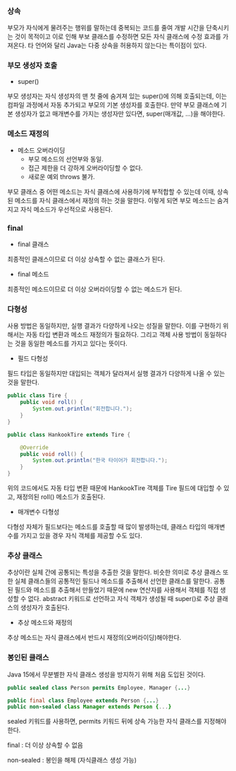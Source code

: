 ### 상속

 부모가 자식에게 물려주는 행위를 말하는데 중복되는 코드를 줄여 개발 시간을 단축시키는 것이 목적이고 이로 인해 부보 클래스를 수정하면 모든 자식 클래스에 수정 효과를 가져온다. 타 언어와 달리 Java는 다중 상속을 허용하지 않는다는 특이점이 있다.

### 부모 생성자 호출

- super()

 부모 생성자는 자식 생성자의 맨 첫 줄에 숨겨져 있는 super()에 의해 호출되는데, 이는 컴파일 과정에서 자동 추가되고 부모의 기본 생성자를 호출한다. 만약 부모 클래스에 기본 생성자가 없고 매개변수를 가지는 생성자만 있다면, super(매개값, …)을 해야한다.

### 메소드 재정의

- 메소드 오버라이딩
    - 부모 메소드의 선언부와 동일.
    - 접근 제한을 더 강하게 오버라이딩할 수 없다.
    - 새로운 예외 throws 불가.

 부모 클래스 중 어떤 메소드는 자식 클래스에 사용하기에 부적합할 수 있는데 이때, 상속된 메소드를 자식 클래스에서 재정의 하는 것을 말한다. 이렇게 되면 부모 메소드는 숨겨지고 자식 메소드가 우선적으로 사용된다.

### final

- final 클래스

 최종적인 클래스이므로 더 이상 상속할 수 없는 클래스가 된다.

- final 메소드

 최종적인 메소드이므로 더 이상 오버라이딩할 수 없는 메소드가 된다.

### 다형성

 사용 방법은 동일하지만, 실행 결과가 다양하게 나오는 성질을 말한다. 이를 구현하기 위해서는 자동 타입 변환과 메소드 재정의가 필요하다. 그리고 객체 사용 방법이 동일하다는 것을 동일한 메소드를 가지고 있다는 뜻이다.

- 필드 다형성

 필드 타입은 동일하지만 대입되는 객체가 달라져서 실행 결과가 다양하게 나올 수 있는 것을 말한다.

```java
public class Tire {
	public void roll() {
		System.out.println("회전합니다.");
	}
}

public class HankookTire extends Tire {

	@Override
	public void roll() {
		System.out.println("한국 타이어가 회전합니다.");
	}
}
```

 위의 코드에서도 자동 타입 변환 때문에 HankookTire 객체를 Tire 필드에 대입할 수 있고, 재정의된 roll() 메소드가 호출된다.

- 매개변수 다형성

 다형성 자체가 필드보다는 메소드를 호출할 때 많이 발생하는데, 클래스 타입의 매개변수를 가지고 있을 경우 자식 객체를 제공할 수도 있다.

### 추상 클래스

 추상이란 실체 간에 공통되는 특성을 추출한 것을 말한다. 비슷한 의미로 추상 클래스 또한 실체 클래스들의 공통적인 필드나 메소드를 추출해서 선언한 클래스를 말한다. 공통된 필드와 메소드를 추출해서 만들었기 때문에 new 연산자를 사용해서 객체를 직접 생성할 수 없다. abstract 키워드로 선언하고 자식 객체가 생성될 때 super()로 추상 클래스의 생성자가 호출된다.

- 추상 메소드와 재정의

 추상 메소드는 자식 클래스에서 반드시 재정의(오버라이딩)해야한다. 

### 봉인된 클래스

 Java 15에서 무분별한 자식 클래스 생성을 방지하기 위해 처음 도입된 것이다.

```java
public sealed class Person permits Employee, Manager {...}

public final class Employee extends Person {...}
public non-sealed class Manager extends Person {...}
```

 sealed 키워드를 사용하면, permits 키워드 뒤에 상속 가능한 자식 클래스를 지정해야 한다.

final : 더 이상 상속할 수 없음

non-sealed : 봉인을 해제 (자식클래스 생성 가능)